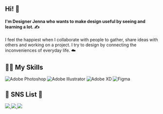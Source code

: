<!--
![header](https://capsule-render.vercel.app/api?type=cylinder&color=AFADE7&height=30&section=header&text=Nice%20to%20Meet%20you!&fontSize=16&fontColor=ffffff)
-->

## Hi! 🙌

<h4>I'm Designer Jenna who wants to make design useful by seeing and learning a lot. ✍️</h4>

I feel the happiest when I collaborate with people to gather, share ideas with others and working on a project. I try to design by connecting the inconveniences of everyday life. ☁️


## 👩‍💻 My Skills
  <img alt="Adobe Photoshop" img src="https://img.shields.io/badge/Adobe Photoshop-31A8FF?style=for-the-badge&logo=Adobe Photoshop&logoColor=ffffff"> <img alt="Adobe Illustrator" img src="https://img.shields.io/badge/Adobe Illustrator-FF9A00?style=for-the-badge&logo=Adobe Illustrator&logoColor=ffffff"> <img alt="Adobe XD" img src="https://img.shields.io/badge/Adobe XD-FF61F6?style=for-the-badge&logo=Adobe XD&logoColor=ffffff"> <img alt="Figma" img src="https://img.shields.io/badge/Figma-F24E1E?style=for-the-badge&logo=Figma&logoColor=ffffff">
  
## 🤍 SNS List 🤍
<a href="https://www.instagram.com/reenactheory/"/>
  <img src="https://img.shields.io/badge/Instagram-E4405F?style=for-the-badge&logo=Instagram&logoColor=ffffff">
</a>
 
<a href="https://www.facebook.com/profile.php?id=100009724689944"/>
  <img src="https://img.shields.io/badge/Facebook-1877F2?style=for-the-badge&logo=Facebook&logoColor=ffffff">
</a>
<a href="https://twitter.com/siisue3515?s=20&t=sqsUBeT4ScxBfaI4HbZZSw"/>
  <img src="https://img.shields.io/badge/Twitter-1DA1F2?style=for-the-badge&logo=Twitter Twitter&logoColor=ffffff">
<!--
**reenactheory/reenactheory** is a ✨ _special_ ✨ repository because its `README.md` (this file) appears on your GitHub profile.

Here are some ideas to get you started:

- 🔭 I’m currently working on ...
- 🌱 I’m currently learning ...
- 👯 I’m looking to collaborate on ...
- 🤔 I’m looking for help with ...
- 💬 Ask me about ...
- 📫 How to reach me: ...
- 😄 Pronouns: ...
- ⚡ Fun fact: ...
-->
